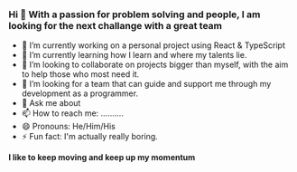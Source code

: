 ### Hi 👋 With a passion for problem solving and people, I am looking for the next challange with a great team



- 🔭 I’m currently working on a personal project using React & TypeScript
- 🌱 I’m currently learning how I learn and where my talents lie.
- 👯 I’m looking to collaborate on projects bigger than myself, with the aim to help those who most need it.
- 🤔 I’m looking for a team that can guide and support me through my development as a programmer.
- 💬 Ask me about 
- 📫 How to reach me: ..........
- 😄 Pronouns: He/Him/His
- ⚡ Fun fact: I'm actually really boring.

**I like to keep moving and keep up my momentum**
